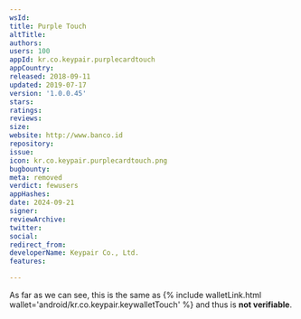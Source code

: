 ```yaml
---
wsId: 
title: Purple Touch
altTitle: 
authors: 
users: 100
appId: kr.co.keypair.purplecardtouch
appCountry: 
released: 2018-09-11
updated: 2019-07-17
version: '1.0.0.45'
stars: 
ratings: 
reviews: 
size: 
website: http://www.banco.id
repository: 
issue: 
icon: kr.co.keypair.purplecardtouch.png
bugbounty: 
meta: removed
verdict: fewusers
appHashes: 
date: 2024-09-21
signer: 
reviewArchive: 
twitter: 
social: 
redirect_from: 
developerName: Keypair Co., Ltd.
features: 

---
```


<!-- nosource -->
As far as we can see, this is the same as
{% include walletLink.html wallet='android/kr.co.keypair.keywalletTouch' %} and thus is **not verifiable**.
